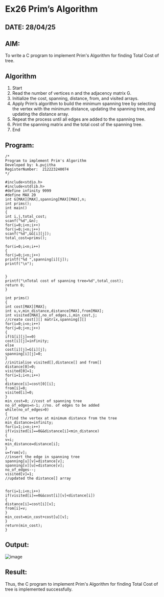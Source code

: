 # Ex26 Prim’s Algorithm
## DATE: 28/04/25
## AIM:
To write a C program to implement Prim's Algorithm for finding Total Cost of tree.

## Algorithm
1. Start 
2. Read the number of vertices n and the adjacency matrix G. 
3. Initialize the cost, spanning, distance, from, and visited arrays. 
4. Apply Prim’s algorithm to build the minimum spanning tree by selecting the vertex with the 
minimum distance, updating the spanning tree, and updating the distance array. 
5. Repeat the process until all edges are added to the spanning tree. 
6. Print the spanning matrix and the total cost of the spanning tree. 
7. End 

## Program:
```
/*
Program to implement Prim's Algorithm
Developed by: k.pujitha
RegisterNumber:  212223240074
*/

#include<stdio.h> 
#include<stdlib.h> 
#define infinity 9999 
#define MAX 20 
int G[MAX][MAX],spanning[MAX][MAX],n; 
int prims(); 
int main() 
{ 
int i,j,total_cost; 
scanf("%d",&n); 
for(i=0;i<n;i++) 
for(j=0;j<n;j++) 
scanf("%d",&G[i][j]); 
total_cost=prims(); 
 
for(i=0;i<n;i++) 
{ 
for(j=0;j<n;j++) 
printf("%d ",spanning[i][j]); 
printf("\n"); 
  
  
} 
printf("\nTotal cost of spanning tree=%d",total_cost); 
return 0; 
} 
 
int prims() 
{ 
int cost[MAX][MAX]; 
int u,v,min_distance,distance[MAX],from[MAX]; 
int visited[MAX],no_of_edges,i,min_cost,j; 
//create cost[][] matrix,spanning[][] 
for(i=0;i<n;i++) 
for(j=0;j<n;j++) 
{ 
if(G[i][j]==0) 
cost[i][j]=infinity; 
else 
cost[i][j]=G[i][j]; 
spanning[i][j]=0; 
} 
//initialise visited[],distance[] and from[] 
distance[0]=0; 
visited[0]=1; 
for(i=1;i<n;i++) 
{ 
distance[i]=cost[0][i]; 
from[i]=0; 
visited[i]=0; 
} 
min_cost=0; //cost of spanning tree 
no_of_edges=n-1; //no. of edges to be added 
while(no_of_edges>0) 
{ 
//find the vertex at minimum distance from the tree 
min_distance=infinity; 
for(i=1;i<n;i++) 
if(visited[i]==0&&distance[i]<min_distance) 
{ 
v=i; 
min_distance=distance[i]; 
} 
u=from[v]; 
//insert the edge in spanning tree 
spanning[u][v]=distance[v]; 
spanning[v][u]=distance[v]; 
no_of_edges--; 
visited[v]=1; 
//updated the distance[] array 
  
  
for(i=1;i<n;i++) 
if(visited[i]==0&&cost[i][v]<distance[i]) 
{ 
distance[i]=cost[i][v]; 
from[i]=v; 
} 
min_cost=min_cost+cost[u][v]; 
} 
return(min_cost); 
}
```

## Output:

![image](https://github.com/user-attachments/assets/456fdfab-3f58-41a0-9fc2-7eb1bf017631)


## Result:

Thus, the C program to implement Prim's Algorithm for finding Total Cost of tree is implemented successfully.
